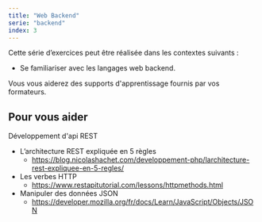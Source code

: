 ```yaml
---
title: "Web Backend"
serie: "backend"
index: 3
---
```


Cette série d’exercices peut être réalisée dans les contextes suivants :

- Se familiariser avec les langages web backend.

Vous vous aiderez des supports d'apprentissage fournis par vos formateurs.

## Pour vous aider

Développement d'api REST 

- L’architecture REST expliquée en 5 règles
    - https://blog.nicolashachet.com/developpement-php/larchitecture-rest-expliquee-en-5-regles/
- Les verbes HTTP
    - https://www.restapitutorial.com/lessons/httpmethods.html 
- Manipuler des données JSON
    - https://developer.mozilla.org/fr/docs/Learn/JavaScript/Objects/JSON
